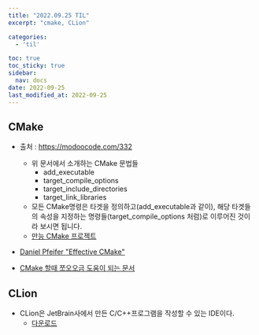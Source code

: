 ```yaml
---
title: "2022.09.25 TIL"
excerpt: "cmake, CLion"

categories:
  - 'til'

toc: true
toc_sticky: true
sidebar:
  nav: docs
date: 2022-09-25
last_modified_at: 2022-09-25
---
```


## CMake

* 출처 : https://modoocode.com/332
  * 위 문서에서 소개하는 CMake 문법들
    * add_executable
    * target_compile_options
    * target_include_directories
    * target_link_libraries
  * 모든 CMake명령은 타겟을 정의하고(add_executable과 같이), 해당 타겟들의 속성을 지정하는 명령들(target_compile_options 처럼)로 이루어진 것이라 보시면 됩니다. 
  * [만능 CMake 프로젝트](https://github.com/kev0960/cmake-for-all)

* [Daniel Pfeifer "Effective CMake"](https://www.youtube.com/watch?v=bsXLMQ6WgIk)
* [CMake 할때 쪼오오금 도움이 되는 문서](https://gist.github.com/luncliff/6e2d4eb7ca29a0afd5b592f72b80cb5c)

## CLion 

* CLion은 JetBrain사에서 만든 C/C++프로그램을 작성할 수 있는 IDE이다. 
  * [다운로드](https://www.jetbrains.com/clion/)